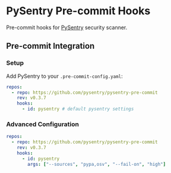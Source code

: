 # PySentry Pre-commit Hooks

Pre-commit hooks for [PySentry](https://github.com/nyudenkov/pysentry) security scanner.

## Pre-commit Integration

### Setup

Add PySentry to your `.pre-commit-config.yaml`:

```yaml
repos:
  - repo: https://github.com/pysentry/pysentry-pre-commit
    rev: v0.3.7
    hooks:
      - id: pysentry # default pysentry settings
```

### Advanced Configuration

```yaml
repos:
  - repo: https://github.com/pysentry/pysentry-pre-commit
    rev: v0.3.7
    hooks:
      - id: pysentry
        args: ["--sources", "pypa,osv", "--fail-on", "high"]
```
